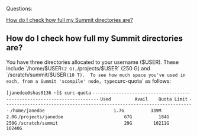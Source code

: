 Questions:

[How do I check how full my Summit directories are?](#how-do-I-check-how-full-my-summit-directories-are?)

## How do I check how full my Summit directories are?

You have three directories allocated to your username ($USER).  These include `/home/$USER` (2 G), `/projects/$USER` (250 G) and `/scratch/summit/$USER` (10 T).  To see how much space you've used in each, from a Summit 'scompile' node, type `curc-quota` as follows:

`[janedoe@shas0136 ~]$ curc-quota`
`------------------------------------------------------------------------`
                                       `Used         Avail    Quota Limit`
`------------------------------------------------------------------------`
`/home/janedoe                          1.7G          339M           2.0G`
`/projects/janedoe                       67G          184G           250G`
`/scratch/summit                         29G        10211G         10240G`